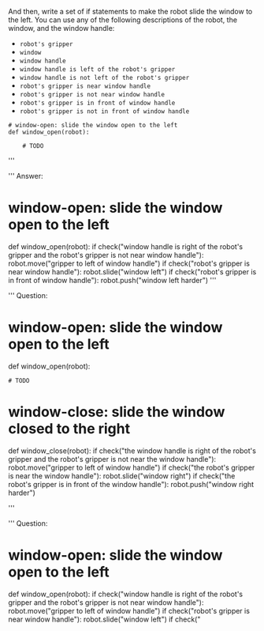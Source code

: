 

And then, write a set of if statements to make the robot slide the window to the left. You can use any of the following descriptions of the robot, the window, and the window handle:

- `robot's gripper`
- `window`
- `window handle`
- `window handle is left of the robot's gripper`
- `window handle is not left of the robot's gripper`
- `robot's gripper is near window handle`
- `robot's gripper is not near window handle`
- `robot's gripper is in front of window handle`
- `robot's gripper is not in front of window handle`


```
# window-open: slide the window open to the left
def window_open(robot):

    # TODO
```
'''

'''
Answer:

# window-open: slide the window open to the left
def window_open(robot):
    if check("window handle is right of the robot's gripper and the robot's gripper is not near window handle"):
        robot.move("gripper to left of window handle")
    if check("robot's gripper is near window handle"):
        robot.slide("window left")
    if check("robot's gripper is in front of window handle"):
        robot.push("window left harder")
'''


'''
Question:

# window-open: slide the window open to the left
def window_open(robot):

    # TODO


# window-close: slide the window closed to the right
def window_close(robot):
    if check("the window handle is right of the robot's gripper and the robot's gripper is not near the window handle"):
        robot.move("gripper to left of window handle")
    if check("the robot's gripper is near the window handle"):
        robot.slide("window right")
    if check("the robot's gripper is in front of the window handle"):
        robot.push("window right harder")

'''

'''
Question:

# window-open: slide the window open to the left
def window_open(robot):
    if check("window handle is right of the robot's gripper and the robot's gripper is not near window handle"):
        robot.move("gripper to left of window handle")
    if check("robot's gripper is near window handle"):
        robot.slide("window left")
    if check("